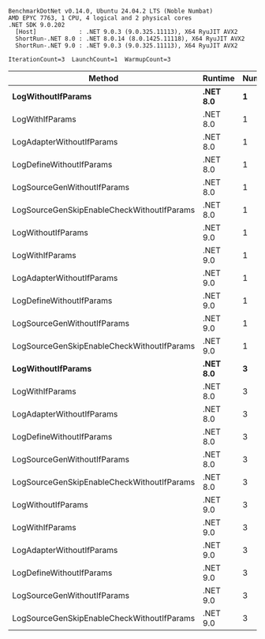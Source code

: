 ```

BenchmarkDotNet v0.14.0, Ubuntu 24.04.2 LTS (Noble Numbat)
AMD EPYC 7763, 1 CPU, 4 logical and 2 physical cores
.NET SDK 9.0.202
  [Host]            : .NET 9.0.3 (9.0.325.11113), X64 RyuJIT AVX2
  ShortRun-.NET 8.0 : .NET 8.0.14 (8.0.1425.11118), X64 RyuJIT AVX2
  ShortRun-.NET 9.0 : .NET 9.0.3 (9.0.325.11113), X64 RyuJIT AVX2

IterationCount=3  LaunchCount=1  WarmupCount=3  

```
| Method                                     | Runtime  | Number | Mean      | Error     | StdDev   | Min       | Max       | Gen0   | Allocated |
|------------------------------------------- |--------- |------- |----------:|----------:|---------:|----------:|----------:|-------:|----------:|
| **LogWithoutIfParams**                         | **.NET 8.0** | **1**      |  **58.34 ns** |  **3.007 ns** | **0.165 ns** |  **58.19 ns** |  **58.52 ns** | **0.0052** |      **88 B** |
| LogWithIfParams                            | .NET 8.0 | 1      |  57.06 ns |  3.670 ns | 0.201 ns |  56.86 ns |  57.26 ns | 0.0052 |      88 B |
| LogAdapterWithoutIfParams                  | .NET 8.0 | 1      |  57.72 ns |  2.405 ns | 0.132 ns |  57.58 ns |  57.84 ns | 0.0052 |      88 B |
| LogDefineWithoutIfParams                   | .NET 8.0 | 1      |  19.91 ns |  1.280 ns | 0.070 ns |  19.87 ns |  19.99 ns |      - |         - |
| LogSourceGenWithoutIfParams                | .NET 8.0 | 1      |  19.93 ns |  0.790 ns | 0.043 ns |  19.89 ns |  19.97 ns |      - |         - |
| LogSourceGenSkipEnableCheckWithoutIfParams | .NET 8.0 | 1      |  19.72 ns | 10.676 ns | 0.585 ns |  19.37 ns |  20.39 ns |      - |         - |
| LogWithoutIfParams                         | .NET 9.0 | 1      |  55.96 ns |  6.231 ns | 0.342 ns |  55.61 ns |  56.29 ns | 0.0052 |      88 B |
| LogWithIfParams                            | .NET 9.0 | 1      |  59.40 ns |  2.143 ns | 0.117 ns |  59.27 ns |  59.50 ns | 0.0052 |      88 B |
| LogAdapterWithoutIfParams                  | .NET 9.0 | 1      |  56.13 ns |  3.327 ns | 0.182 ns |  56.02 ns |  56.34 ns | 0.0052 |      88 B |
| LogDefineWithoutIfParams                   | .NET 9.0 | 1      |  20.00 ns |  0.226 ns | 0.012 ns |  19.98 ns |  20.01 ns |      - |         - |
| LogSourceGenWithoutIfParams                | .NET 9.0 | 1      |  20.12 ns |  0.192 ns | 0.011 ns |  20.10 ns |  20.13 ns |      - |         - |
| LogSourceGenSkipEnableCheckWithoutIfParams | .NET 9.0 | 1      |  19.21 ns |  0.056 ns | 0.003 ns |  19.21 ns |  19.22 ns |      - |         - |
| **LogWithoutIfParams**                         | **.NET 8.0** | **3**      | **176.83 ns** | **19.728 ns** | **1.081 ns** | **175.58 ns** | **177.52 ns** | **0.0157** |     **264 B** |
| LogWithIfParams                            | .NET 8.0 | 3      | 176.27 ns | 18.330 ns | 1.005 ns | 175.19 ns | 177.17 ns | 0.0157 |     264 B |
| LogAdapterWithoutIfParams                  | .NET 8.0 | 3      | 169.49 ns |  7.469 ns | 0.409 ns | 169.22 ns | 169.96 ns | 0.0157 |     264 B |
| LogDefineWithoutIfParams                   | .NET 8.0 | 3      |  59.61 ns |  2.372 ns | 0.130 ns |  59.49 ns |  59.75 ns |      - |         - |
| LogSourceGenWithoutIfParams                | .NET 8.0 | 3      |  58.84 ns |  0.341 ns | 0.019 ns |  58.82 ns |  58.86 ns |      - |         - |
| LogSourceGenSkipEnableCheckWithoutIfParams | .NET 8.0 | 3      |  60.10 ns |  3.754 ns | 0.206 ns |  59.97 ns |  60.34 ns |      - |         - |
| LogWithoutIfParams                         | .NET 9.0 | 3      | 168.63 ns | 58.908 ns | 3.229 ns | 165.19 ns | 171.60 ns | 0.0157 |     264 B |
| LogWithIfParams                            | .NET 9.0 | 3      | 170.26 ns | 41.687 ns | 2.285 ns | 167.71 ns | 172.11 ns | 0.0157 |     264 B |
| LogAdapterWithoutIfParams                  | .NET 9.0 | 3      | 171.79 ns | 81.206 ns | 4.451 ns | 168.94 ns | 176.92 ns | 0.0157 |     264 B |
| LogDefineWithoutIfParams                   | .NET 9.0 | 3      |  59.36 ns |  2.223 ns | 0.122 ns |  59.28 ns |  59.50 ns |      - |         - |
| LogSourceGenWithoutIfParams                | .NET 9.0 | 3      |  58.33 ns |  2.357 ns | 0.129 ns |  58.23 ns |  58.48 ns |      - |         - |
| LogSourceGenSkipEnableCheckWithoutIfParams | .NET 9.0 | 3      |  57.07 ns |  1.993 ns | 0.109 ns |  56.99 ns |  57.20 ns |      - |         - |
